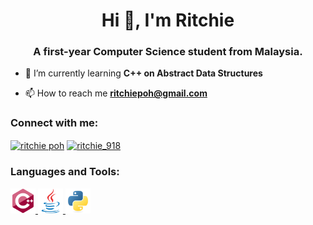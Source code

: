 <h1 align="center">Hi 👋, I'm Ritchie</h1>
<h3 align="center">A first-year Computer Science student from Malaysia.</h3>

- 🌱 I’m currently learning **C++ on Abstract Data Structures**

- 📫 How to reach me **ritchiepoh@gmail.com**

<h3 align="left">Connect with me:</h3>
<p align="left">
<a href="https://fb.com/ritchie poh" target="blank"><img align="center" src="https://raw.githubusercontent.com/rahuldkjain/github-profile-readme-generator/neutral-icons/src/images/icons/Social/facebook.svg" alt="ritchie poh" height="30" width="40" /></a>
<a href="https://instagram.com/ritchie_918" target="blank"><img align="center" src="https://raw.githubusercontent.com/rahuldkjain/github-profile-readme-generator/neutral-icons/src/images/icons/Social/instagram.svg" alt="ritchie_918" height="30" width="40" /></a>
</p>

<h3 align="left">Languages and Tools:</h3>
<p align="left"> <a href="https://www.w3schools.com/cpp/" target="_blank"> <img src="https://raw.githubusercontent.com/devicons/devicon/master/icons/cplusplus/cplusplus-original.svg" alt="cplusplus" width="40" height="40"/> </a> <a href="https://www.java.com" target="_blank"> <img src="https://raw.githubusercontent.com/devicons/devicon/master/icons/java/java-original.svg" alt="java" width="40" height="40"/> </a> <a href="https://www.python.org" target="_blank"> <img src="https://raw.githubusercontent.com/devicons/devicon/master/icons/python/python-original.svg" alt="python" width="40" height="40"/> </a> </p>

